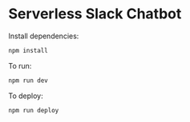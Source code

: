 # Serverless Slack Chatbot

Install dependencies:

```sh
npm install
```

To run:

```sh
npm run dev
```

To deploy:

```sh
npm run deploy
```
